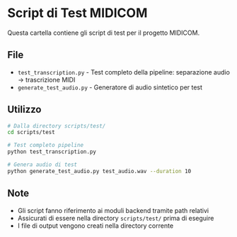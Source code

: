 # Script di Test MIDICOM

Questa cartella contiene gli script di test per il progetto MIDICOM.

## File

- `test_transcription.py` - Test completo della pipeline: separazione audio → trascrizione MIDI
- `generate_test_audio.py` - Generatore di audio sintetico per test

## Utilizzo

```bash
# Dalla directory scripts/test/
cd scripts/test

# Test completo pipeline
python test_transcription.py

# Genera audio di test
python generate_test_audio.py test_audio.wav --duration 10
```

## Note

- Gli script fanno riferimento ai moduli backend tramite path relativi
- Assicurati di essere nella directory `scripts/test/` prima di eseguire
- I file di output vengono creati nella directory corrente
